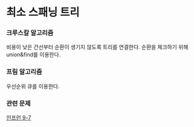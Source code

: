 # 최소 스패닝 트리
### 크루스칼 알고리즘
   비용이 낮은 간선부터 순환이 생기지 않도록 트리를 연결한다. 순환을 체크하기 위해 union&find를 이용한다.


### 프림 알고리즘
   우선순위 큐를 이용한다. 

### 관련 문제
[인프런 9-7](/src/greedy/inflearn/mst/Ch9_7.java)

